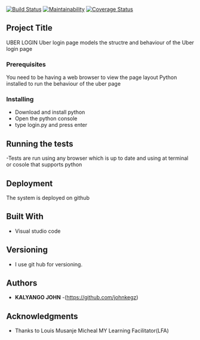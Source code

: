 
[![Build Status](https://travis-ci.org/johnkegz/ride.svg?branch=api)](https://travis-ci.org/johnkegz/ride)
[![Maintainability](https://api.codeclimate.com/v1/badges/72aafefdd6ecdfc4e366/maintainability)](https://codeclimate.com/github/johnkegz/ride/maintainability)
[![Coverage Status](https://coveralls.io/repos/github/johnkegz/ride/badge.svg)](https://coveralls.io/github/johnkegz/ride)
## Project Title

UBER LOGIN
Uber login page models the structre and behaviour of the Uber login page

### Prerequisites

You need to be having a web browser to view the page layout
Python installed to run the behaviour of the uber page

### Installing

 * Download and install python
 * Open the python console 
 * type login.py and press enter


## Running the tests

-Tests are run using any browser which is up to date and using at terminal or cosole that supports python


## Deployment

The system is deployed on github

## Built With

* Visual studio code

## Versioning

 * I use git hub for versioning.

## Authors

* **KALYANGO JOHN** -(https://github.com/johnkegz)

## Acknowledgments

* Thanks to Louis Musanje Micheal MY Learning Facilitator(LFA)



